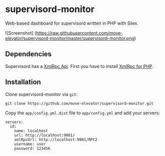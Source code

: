 # supervisord-monitor
Web-based dashboard for supervisord written in PHP with Silex.

![Screenshot] (https://raw.githubusercontent.com/move-elevator/supervisord-monitor/master/supervisord-monitor.png)

## Dependencies

Supervisord has a [XmlRpc Api](http://supervisord.org/api.html). First you have to install [XmlRpc for PHP](http://php.net/manual/de/book.xmlrpc.php).

## Installation

Clone supervisord-monitor via ```git```:

```
git clone https://github.com/move-elevator/supervisord-monitor.git
```

Copy the ```app/config.yml.dist``` file to ```app/config.yml``` and add your servers:

```
servers:
  id:
    name: localhost
    url: http://localhost:9001/
    xmlRpcUrl: http://localhost:9001/RPC2
    username: user
    password: 123456
```

